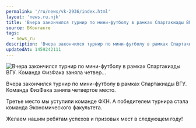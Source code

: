 ```yaml
---
permalink: '/ru/news/vk-2936/index.html'
layout: 'news.ru.njk'
title: 'Вчера закончился турнир по мини-футболу в рамках Спартакиады ВГУ. Команда ФизФака заняла четвер'
source: ВКонтакте
tags:
  - news_ru
description: 'Вчера закончился турнир по мини-футболу в рамках Спартакиады ВГУ. Команда ФизФака заняла четвер…'
updatedAt: 1459242111
---
```

![Вчера закончился турнир по мини-футболу в рамках Спартакиады ВГУ. Команда ФизФака заняла четвер…](https://sun9-29.userapi.com/impf/c630223/v630223484/233dd/Me4c4ACnXlA.jpg?size=1200x843&quality=96&proxy=1&sign=923ff7fed00577706a5eb7205e9a699a&c_uniq_tag=R_TvLgdbRf06jMVeAF1ymKePP4kslZZoUwbn8tkCPf8&type=album)

Вчера закончился турнир по мини-футболу в рамках Спартакиады ВГУ. Команда ФизФака заняла четвертое место.

Третье место мы уступили команде ФКН. А победителем турнира стала команда Экономического факультета.

Желаем нашим ребятам успехов и призовых мест в следующем году!
